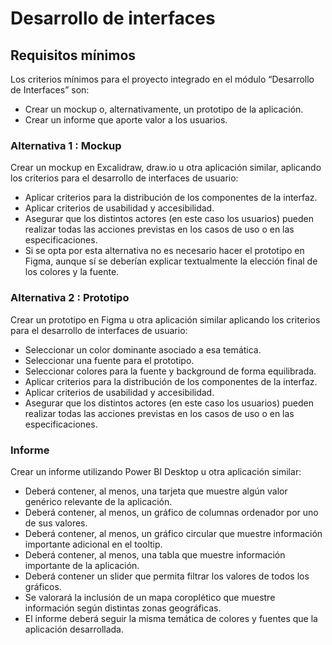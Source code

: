 # Desarrollo de interfaces

## Requisitos mínimos
Los criterios mínimos para el proyecto integrado en el módulo “Desarrollo de Interfaces” son:
- Crear un mockup o, alternativamente, un prototipo de la aplicación.
- Crear un informe que aporte valor a los usuarios.

### Alternativa 1 : Mockup
Crear un mockup en Excalidraw, draw.io u otra aplicación similar, aplicando los criterios para el desarrollo de interfaces de usuario:
- Aplicar criterios para la distribución de los componentes de la interfaz.
- Aplicar criterios de usabilidad y accesibilidad.
- Asegurar que los distintos actores (en este caso los usuarios) pueden realizar todas las acciones previstas en los casos de uso o en las especificaciones.
- Si se opta por esta alternativa no es necesario hacer el prototipo en Figma, aunque sí se deberían explicar textualmente la elección final de los colores y la fuente.

### Alternativa 2 : Prototipo
Crear un prototipo en Figma u otra aplicación similar aplicando los criterios para el desarrollo de interfaces de usuario:
- Seleccionar un color dominante asociado a esa temática.
- Seleccionar una fuente para el prototipo.
- Seleccionar colores para la fuente y background de forma equilibrada.
- Aplicar criterios para la distribución de los componentes de la interfaz.
- Aplicar criterios de usabilidad y accesibilidad.
- Asegurar que los distintos actores (en este caso los usuarios) pueden realizar todas las acciones previstas en los casos de uso o en las especificaciones.

### Informe
Crear un informe utilizando Power BI Desktop u otra aplicación similar:
- Deberá contener, al menos, una tarjeta que muestre algún valor genérico relevante de la aplicación.
- Deberá contener, al menos, un gráfico de columnas ordenador por uno de sus valores.
- Deberá contener, al menos, un gráfico circular que muestre información importante adicional en el tooltip.
- Deberá contener, al menos, una tabla que muestre información importante de la aplicación.
- Deberá contener un slider que permita filtrar los valores de todos los gráficos.
- Se valorará la inclusión de un mapa coroplético que muestre información según distintas zonas geográficas.
- El informe deberá seguir la misma temática de colores y fuentes que la aplicación desarrollada.
